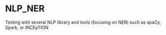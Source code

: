 # NLP_NER
Testing with several NLP library and tools (focusing on NER) such as spaCy, Spark, or INCEpTION
